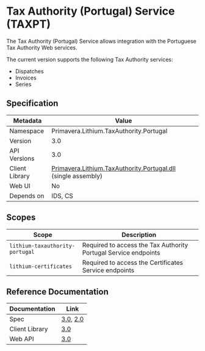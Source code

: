 # Tax Authority (Portugal) Service (TAXPT)

The Tax Authority (Portugal) Service allows integration with the Portuguese Tax Authority Web services.

The current version supports the following Tax Authority services:

- Dispatches
- Invoices
- Series

## Specification

<!-- markdown-link-check-disable -->
| Metadata | Value |
| - | - |
| Namespace | Primavera.Lithium.TaxAuthority.Portugal |
| Version | 3.0 |
| API Versions | 3.0 |
| Client Library | [Primavera.Lithium.TaxAuthority.Portugal.dll](http://nuget.primaverabss.com:82/feeds/public-lithium-general/Primavera.Lithium.TaxAuthority.Portugal) (single assembly) |
| Web UI | No |
| Depends on | IDS, CS |
<!-- markdown-link-check-enable -->

## Scopes

| Scope | Description |
| - | - |
| `lithium-taxauthority-portugal` | Required to access the Tax Authority Portugal Service endpoints |
| `lithium-certificates` | Required to access the Certificates Service endpoints |

## Reference Documentation

<!-- markdown-link-check-disable -->
| Documentation | Link |
| - | - |
| Spec | [3.0](./specs/taxpt-spec-3.0.md), [2.0](./specs/taxpt-spec-2.0.md) |
| Client Library | [3.0](https://taxpt.lithium.primaverabss.com/.doc/clientlib) |
| Web API | [3.0](https://taxpt.lithium.primaverabss.com/.doc/webapi) |
<!-- markdown-link-check-enable -->
